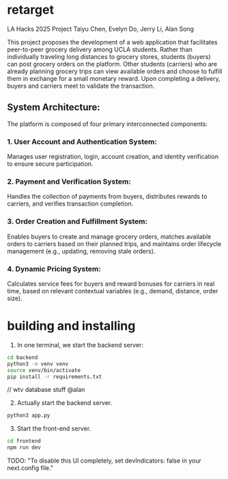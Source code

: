 # retarget

LA Hacks 2025 Project 
Taiyu Chen, Evelyn Do, Jerry Li, Alan Song

This project proposes the development of a web application that facilitates peer-to-peer grocery delivery among UCLA students. Rather than individually traveling long distances to grocery stores, students (buyers) can post grocery orders on the platform. Other students (carriers) who are already planning grocery trips can view available orders and choose to fulfill them in exchange for a small monetary reward. Upon completing a delivery, buyers and carriers meet to validate the transaction.

## System Architecture:
The platform is composed of four primary interconnected components:

### 1. User Account and Authentication System:
Manages user registration, login, account creation, and identity verification to ensure secure participation.

### 2. Payment and Verification System:
Handles the collection of payments from buyers, distributes rewards to carriers, and verifies transaction completion.

### 3. Order Creation and Fulfillment System:
Enables buyers to create and manage grocery orders, matches available orders to carriers based on their planned trips, and maintains order lifecycle management (e.g., updating, removing stale orders).

### 4. Dynamic Pricing System:
Calculates service fees for buyers and reward bonuses for carriers in real time, based on relevant contextual variables (e.g., demand, distance, order size).


# building and installing

1. In one terminal, we start the backend server:
```bash
cd backend
python3 -m venv venv
source venv/bin/activate
pip install -r requirements.txt
```

// wtv database stuff @alan

2. Actually start the backend server.
```bash
python3 app.py
```

3. Start the front-end server.
```bash
cd frontend
npm run dev
```


TODO: 
"To disable this UI completely, set devIndicators: false in your next.config file."
